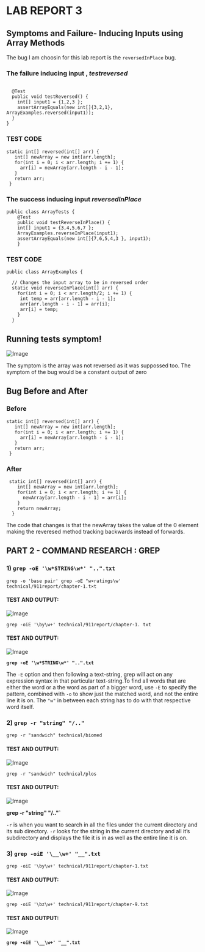 # LAB REPORT 3 #

## Symptoms and Failure- Inducing Inputs using Array Methods ##

The bug I am choosin for this lab report is the `reversedInPlace` bug.

### The failure inducing input , *testreversed*

```

  @Test
  public void testReversed() {
    int[] input1 = {1,2,3 };
    assertArrayEquals(new int[]{3,2,1}, ArrayExamples.reversed(input1));
  }
}
```
### TEST CODE 
 ```
 static int[] reversed(int[] arr) {
    int[] newArray = new int[arr.length];
    for(int i = 0; i < arr.length; i += 1) {
      arr[i] = newArray[arr.length - i - 1];
    }
    return arr;
  }
```


### The success inducing input *reversedInPlace*

```
public class ArrayTests {
	@Test 
	public void testReverseInPlace() {
    int[] input1 = {3,4,5,6,7 };
    ArrayExamples.reverseInPlace(input1);
    assertArrayEquals(new int[]{7,6,5,4,3 }, input1);
	}
```
### TEST CODE

```
public class ArrayExamples {

  // Changes the input array to be in reversed order
  static void reverseInPlace(int[] arr) {
    for(int i = 0; i < arr.length/2; i += 1) {
     int temp = arr[arr.length - i - 1];
     arr[arr.length - i - 1] = arr[i];
     arr[i] = temp;
    }
  }
```
## Running tests symptom!
![Image](TESTSlabReport3.png)

The symptom is the array was not reversed as it was suppossed too. The symptom of the bug would be a constant output of zero

## Bug Before and After

### Before
 ```
 static int[] reversed(int[] arr) {
    int[] newArray = new int[arr.length];
    for(int i = 0; i < arr.length; i += 1) {
      arr[i] = newArray[arr.length - i - 1];
    }
    return arr;
  }
```
### After

```
 static int[] reversed(int[] arr) {
    int[] newArray = new int[arr.length];
    for(int i = 0; i < arr.length; i += 1) {
      newArray[arr.length - i - 1] = arr[i];
    }
    return newArray;
  }
```
The code that changes is that the newArray takes the value of the 0 element making the reveresed method tracking backwards instead of forwards.

## PART 2 - COMMAND RESEARCH : GREP

### 1) `grep -oE '\w*STRING\w*' "..".txt`

`grep -o 'base pair' grep -oE "w×ratings\w' technical/911report/chapter-1.t×t`
#### TEST AND OUTPUT: 
![Image](grep-oE1.png)

`grep -oiE '\by\w+' technical/911report/chapter-1. txt`
#### TEST AND OUTPUT:
![Image](grep-oE2.png)

**`grep -oE '\w*STRING\w*' "..".txt`**

The `-E` option and then following a text-string, grep will act on any expression syntax in that particular text-string.To find all words that are either the word or a the word as part of a bigger word, use `-E` to specify the pattern, combined with `-o` to show just the matched word, and not the entire line it is on. The `"w"` in between each string has to do with that respective word itself.

### 2) `grep -r "string" "/.."`

`grep -r "sandwich" technical/biomed`
#### TEST AND OUTPUT: 
![Image](grep-r1.png)

`grep -r "sandwich" technical/plos`
#### TEST AND OUTPUT:
![Image](grep-r2.png)

**grep -r "string" "/.."`**

`-r` is when you want to search in all the files under the current directory and its sub directory. `-r` looks for the string in the current directory and all it’s subdirectory and displays the file it is in as well as the entire line it is on.

### 3) `grep -oiE '\__\w+' "__".txt`

`grep -oiE '\by\w+' technical/911report/chapter-1.txt`
#### TEST AND OUTPUT: 
![Image](grep-oiE1.png)

`grep -oiE '\bz\w+' technical/911report/chapter-9.txt`
#### TEST AND OUTPUT:
![Image](grep-oiE2.png)

**`grep -oiE '\__\w+' "__".txt`**

